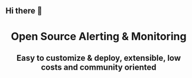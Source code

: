 ## Hi there 👋

<h1 align="center" style="border-bottom: none">
    Open Source Alerting & Monitoring
</h1>
<h2 align="center" style="border-bottom: none">
    Easy to customize & deploy, extensible, low costs and community oriented 
</h2>
